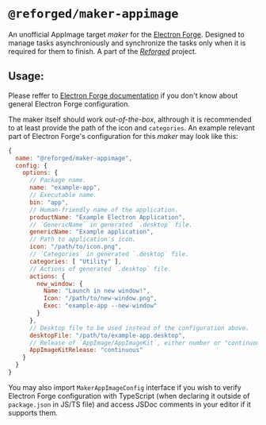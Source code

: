 # `@reforged/maker-appimage`

An unofficial AppImage target *maker* for the [Electron Forge][1]. Designed to
manage tasks asynchroniously and synchronize the tasks only when it is required
for them to finish. A part of the [*Reforged*][2] project.

## Usage:

Please reffer to [Electron Forge documentation][3] if you don't know about
general Electron Forge configuration.

The maker itself should work *out-of-the-box*, althrough it is recommended to
at least provide the path of the icon and `categories`. An example relevant part
of Electron Forge's configuration for this *maker* may look like this:
```js
{
  name: "@reforged/maker-appimage",
  config: {
    options: {
      // Package name.
      name: "example-app",
      // Executable name.
      bin: "app",
      // Human-friendly name of the application.
      productName: "Example Electron Application",
      // `GenericName` in generated `.desktop` file.
      genericName: "Example application",
      // Path to application's icon.
      icon: "/path/to/icon.png",
      // `Categories` in generated `.desktop` file.
      categories: [ "Utility" ],
      // Actions of generated `.desktop` file.
      actions: {
        new_window: {
          Name: "Launch in new window!",
          Icon: "/path/to/new-window.png",
          Exec: "example-app --new-window"
        }
      },
      // Desktop file to be used instead of the configuration above.
      desktopFile: "/path/to/example-app.desktop",
      // Release of `AppImage/AppImageKit`, either number or "continuous".
      AppImageKitRelease: "continuous"
    }
  }
}
```

You may also import `MakerAppImageConfig` interface if you wish to verify
Electron Forge configuration with TypeScript (when declaring it outside of
`package.json` in JS/TS file) and access JSDoc comments in your editor if it
supports them.

[1]: https://github.com/electron/forge
[2]: https://github.com/SpacingBat3/ReForged
[3]: https://www.electronforge.io/configuration